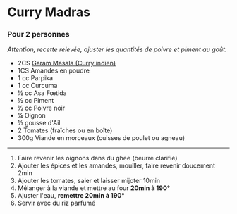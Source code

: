 # Curry Madras

### Pour 2 personnes

*Attention, recette relevée, ajuster les quantités de poivre et piment au goût.*

- 2CS [Garam Masala (Curry indien)](garam-masala-curry-indien.md)
- 1CS Amandes en poudre
- 1 cc Parpika
- 1 cc Curcuma
- ½ cc Asa Fœtida
- ½ cc Piment
- ½ cc Poivre noir
- ¼ Oignon
- ½ gousse d'Ail
- 2 Tomates (fraîches ou en boîte)
- 300g Viande en morceaux (cuisses de poulet ou agneau)

---

1. Faire revenir les oignons dans du ghee (beurre clarifié)
2. Ajouter les épices et les amandes, mouiller, faire revenir doucement 2min
3. Ajouter les tomates, saler et laisser mijoter 10min
4. Mélanger à la viande et mettre au four **20min à 190°**
5. Ajuster l'eau, **remettre 20min à 190°**
6. Servir avec du riz parfumé
